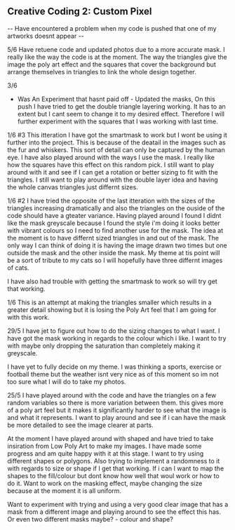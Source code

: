 ## Creative Coding 2: Custom Pixel


-- Have encountered a problem when my code is pushed that one of my artworks doesnt appear --

5/6
Have retuene code and updated photos due to a more accurate mask.
I really like the way the code is at the moment. The way the triangles give the image the poly art effect and the squares that cover the background but arrange themselves in triangles to link the whole design together.


3/6
- Was An Experiment that hasnt paid off - 
Updated the masks, On this push I have tried to get the double triangle layering working. It has to an extent but I cant seem to change it to my desired effect. Therefore I will further experiment with the squares that I was working with last time.

1/6 #3
This itteration I have got the smartmask to work but I wont be using it further into the project. This is because of the deatail in the images such as the fur and whiskers. This sort of detail can only be captured by the human eye. 
I have also played around with the ways I use the mask. I really like how the squares have this effect on this random pick. I still want to play around with it and see if I can get a rotation or better sizing to fit with the triangles. I still want to play around with the double layer idea and having the whole canvas triangles just differnt sizes.


1/6 #2
I have tried the opposite of the last itteration with the sizes of the triangles increasing dramatically and also the triangles on the ouside of the code should have a gteater variance.
Having played around I found I didnt like the mask greyscale because I found the style i'm doing it looks better with vibrant colours so I need to find another use for the mask. The idea at the moment is to have differnt sized triangles in and out of the mask. The only way I can think of doing it is having the image drawn two times but one outside the mask and the other inside the mask. 
My theme at tis point will be a sort of tribute to my cats so I will hopefully have three differnt images of cats. 

I have also had trouble with getting the smartmask to work so will try get that working.

1/6
This is an attempt at making the triangles smaller which results in a greater detail showing but it is losing the Poly Art feel that I am going for with this work.

29/5
I have jet to figure out how to do the sizing changes to what I want. I have got the mask working in regards to the colour which i like. I want to try with maybe only dropping the saturation than completely making it greyscale.

I have yet to fully decide on my theme. I was thinking a sports, exercise or football theme but the weather isnt very nice as of this moment so im not too sure what I will do to take my photos.


25/5 
I have played around with the code and have the triangles on a few random variables so there is more variation between them. this gives more of a poly art feel but it makes it significantly harder to see what the image is and what it represents. I want to play around and see if i can have the mask be more detailed to see the image clearer at parts.


At the moment I have played around with shaped and have tried to take insiration from Low Poly Art to make my images. I have made some progress and am quite happy with it at this stage. I want to try using different shapes or polygons. Also trying to implement a randomness to it with regards to size or shape if I get that working. If i can I want to map the shapes to the fill/colour but dont know how well that woul work or how to do it. Want to work on the masking effect, maybe changing the size because at the moment it is all uniform.

Want to experiment with trying and using a very good clear image that has a mask from a different image and playing around to see the effect this has. Or even two different masks maybe? - colour and shape?